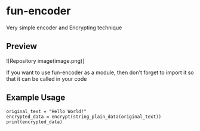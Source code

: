 # fun-encoder
Very simple encoder and Encrypting technique
## Preview
![Repository image(image.png)]

If you want to use fun-encoder as a module, then don't forget to import it so that it can be called in your code

## Example Usage
```from fun-encoder *
original_text = "Hello World!"
encrypted_data = encrypt(string_plain_data(original_text))
print(encrypted_data)
```
